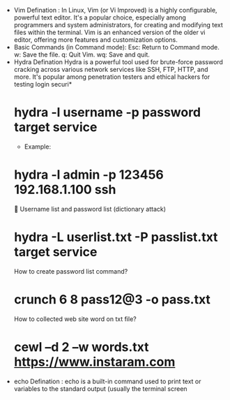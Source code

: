 * Vim Defination :
        In Linux, Vim (or Vi Improved) is a highly configurable, powerful text editor. It's a popular choice, especially among programmers and system administrators, for creating and modifying text files within the    terminal. Vim is an enhanced version of the older vi editor, offering more features and customization options. 
* Basic Commands (in Command mode):
  Esc: Return to Command mode. 
  w: Save the file. 
  q: Quit Vim. 
  wq: Save and quit.
* Hydra Defination
         Hydra is a powerful tool used for brute-force password cracking across various network services like SSH, FTP, HTTP, and more. It's popular among penetration testers and ethical hackers for testing login securi*
  # hydra -l username -p password target service
  - Example:
  # hydra -l admin -p 123456 192.168.1.100 ssh
   Username list and password list (dictionary attack)
  # hydra -L userlist.txt -P passlist.txt target service
  How to create password list command?
  # crunch 6 8 pass12@3 -o pass.txt
  How to collected web site word on txt file?
  # cewl –d 2 –w words.txt https://www.instaram.com
* echo Defination :
          echo is a built-in command used to print text or variables to the standard output (usually the terminal screen
